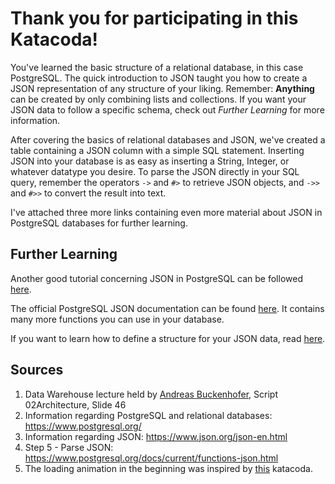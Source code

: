 # Thank you for participating in this Katacoda!

You've learned the basic structure of a relational database, in this case PostgreSQL. The quick introduction to JSON
taught you how to create a JSON representation of any structure of your liking. Remember: **Anything** can be created by
only combining lists and collections. If you want your JSON data to follow a specific schema, check out *Further
Learning* for more information.

After covering the basics of relational databases and JSON, we've created a table containing a JSON column with a simple
SQL statement. Inserting JSON into your database is as easy as inserting a String, Integer, or whatever datatype you
desire. To parse the JSON directly in your SQL query, remember the operators `->` and `#>` to retrieve JSON objects,
and `->>` and `#>>` to convert the result into text.

I've attached three more links containing even more material about JSON in PostgreSQL databases for further learning.

## Further Learning

Another good tutorial concerning JSON in PostgreSQL can be
followed [here](https://www.postgresqltutorial.com/postgresql-json/).

The official PostgreSQL JSON documentation can be
found [here](https://www.postgresql.org/docs/current/functions-json.html). It contains many more functions you can use
in your database.

If you want to learn how to define a structure for your JSON data, read [here](https://json-schema.org/).

## Sources

1. Data Warehouse lecture held by [Andreas Buckenhofer](https://www.katacoda.com/buckenhofer), Script 02Architecture, Slide 46
3. Information regarding PostgreSQL and relational databases: https://www.postgresql.org/
4. Information regarding JSON: https://www.json.org/json-en.html
5. Step 5 - Parse JSON: https://www.postgresql.org/docs/current/functions-json.html
6. The loading animation in the beginning was inspired by [this](https://katacoda.com/scenario-examples/scenarios/displaying-progress-spinner) katacoda.
